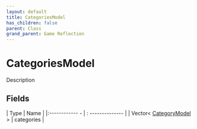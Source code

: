 ```yaml
---
layout: default
title: CategoriesModel
has_children: false
parent: Class
grand_parent: Game Reflection
---
```

# CategoriesModel
Description 

## Fields
| Type | Name |
|:------------ - | : -------------- |
| Vector< [CategoryModel](game-reflection/classes/category_model.md) > | categories |
